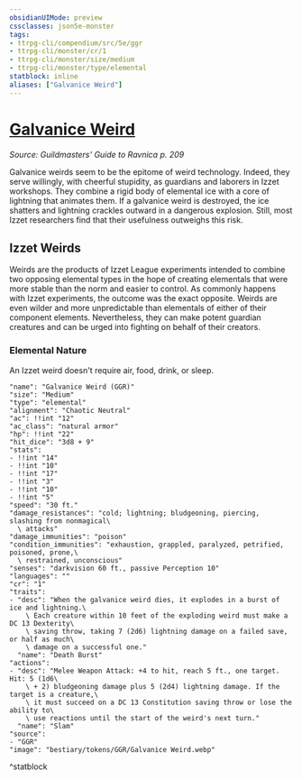 ```yaml
---
obsidianUIMode: preview
cssclasses: json5e-monster
tags:
- ttrpg-cli/compendium/src/5e/ggr
- ttrpg-cli/monster/cr/1
- ttrpg-cli/monster/size/medium
- ttrpg-cli/monster/type/elemental
statblock: inline
aliases: ["Galvanice Weird"]
---
```

# [Galvanice Weird](3-Compendium\CLI\bestiary\elemental/galvanice-weird-ggr.md)
*Source: Guildmasters' Guide to Ravnica p. 209*  

Galvanice weirds seem to be the epitome of weird technology. Indeed, they serve willingly, with cheerful stupidity, as guardians and laborers in Izzet workshops. They combine a rigid body of elemental ice with a core of lightning that animates them. If a galvanice weird is destroyed, the ice shatters and lightning crackles outward in a dangerous explosion. Still, most Izzet researchers find that their usefulness outweighs this risk.

## Izzet Weirds

Weirds are the products of Izzet League experiments intended to combine two opposing elemental types in the hope of creating elementals that were more stable than the norm and easier to control. As commonly happens with Izzet experiments, the outcome was the exact opposite. Weirds are even wilder and more unpredictable than elementals of either of their component elements. Nevertheless, they can make potent guardian creatures and can be urged into fighting on behalf of their creators.

### Elemental Nature

An Izzet weird doesn't require air, food, drink, or sleep.

```statblock
"name": "Galvanice Weird (GGR)"
"size": "Medium"
"type": "elemental"
"alignment": "Chaotic Neutral"
"ac": !!int "12"
"ac_class": "natural armor"
"hp": !!int "22"
"hit_dice": "3d8 + 9"
"stats":
- !!int "14"
- !!int "10"
- !!int "17"
- !!int "3"
- !!int "10"
- !!int "5"
"speed": "30 ft."
"damage_resistances": "cold; lightning; bludgeoning, piercing, slashing from nonmagical\
  \ attacks"
"damage_immunities": "poison"
"condition_immunities": "exhaustion, grappled, paralyzed, petrified, poisoned, prone,\
  \ restrained, unconscious"
"senses": "darkvision 60 ft., passive Perception 10"
"languages": ""
"cr": "1"
"traits":
- "desc": "When the galvanice weird dies, it explodes in a burst of ice and lightning.\
    \ Each creature within 10 feet of the exploding weird must make a DC 13 Dexterity\
    \ saving throw, taking 7 (2d6) lightning damage on a failed save, or half as much\
    \ damage on a successful one."
  "name": "Death Burst"
"actions":
- "desc": "Melee Weapon Attack: +4 to hit, reach 5 ft., one target. Hit: 5 (1d6\
    \ + 2) bludgeoning damage plus 5 (2d4) lightning damage. If the target is a creature,\
    \ it must succeed on a DC 13 Constitution saving throw or lose the ability to\
    \ use reactions until the start of the weird's next turn."
  "name": "Slam"
"source":
- "GGR"
"image": "bestiary/tokens/GGR/Galvanice Weird.webp"
```
^statblock
